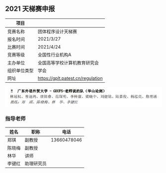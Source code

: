 ## 2021 天梯赛申报

| 项目         |                                   |
| ------------ | --------------------------------- |
| 竞赛名称     | 团体程序设计天梯赛                |
| 报名时间     | 2021/3/27                         |
| 比赛时间     | 2021/4/24                         |
| 竞赛等级     | 全国性行业机构A                   |
| 主办单位     | 全国高等学校计算机教育研究会      |
| 组织单位类型 | 学会                              |
| 网址         | https://gplt.patest.cn/regulation |

![image-20211225161643692](README.assets/image-20211225161643692.png)	

### 指导老师

| 姓名   | 职称       | 电话        |
| ------ | ---------- | ----------- |
| 郑琪   | 副教授     | 13660478046 |
| 陈晓梅 | 副教授     |             |
| 林华   | 讲师       |             |
| 李键红 | 助理研究员 |             |

